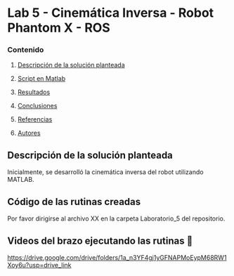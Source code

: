 # Lab 5 - Cinemática Inversa - Robot Phantom X - ROS

### Contenido

1. [Descripción de la solución planteada](#modelo-de-cinemática-inversa)
1. [Script en Matlab](#script-en-python-snake)
1. [Resultados](#resultados)
3. [Conclusiones](#conclusiones-page_facing_up)
5. [Referencias](#referencias-openbook)

6. [Autores](#autores-blacknib)



## Descripción de la solución planteada

Inicialmente, se desarrolló la cinemática inversa del robot utilizando MATLAB.


## Código de las rutinas creadas

Por favor dirigirse al archivo XX en la carpeta Laboratorio_5 del repositorio.


## Videos del brazo ejecutando las rutinas :movie_camera:

https://drive.google.com/drive/folders/1a_n3YF4gj1yGFNAPMoEypM68RW1Xoy6u?usp=drive_link
